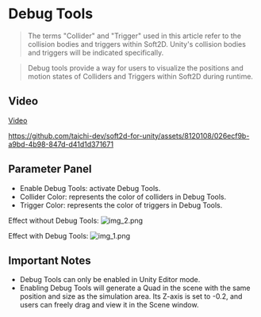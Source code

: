 # Debug Tools

> The terms "Collider" and "Trigger" used in this article refer to the collision bodies and triggers within Soft2D. Unity's collision bodies and triggers will be indicated specifically.

> Debug tools provide a way for users to visualize the positions and motion states of Colliders and Triggers within Soft2D during runtime.

## Video

[Video](../../images/DebugTools.mp4) 


https://github.com/taichi-dev/soft2d-for-unity/assets/8120108/026ecf9b-a9bd-4b98-847d-d41d1d371671


## Parameter Panel

- Enable Debug Tools: activate Debug Tools.
- Collider Color: represents the color of colliders in Debug Tools.
- Trigger Color: represents the color of triggers in Debug Tools.

Effect without Debug Tools:
![img_2.png](img_2.png)

Effect with Debug Tools:
![img_1.png](img_1.png)

## Important Notes

- Debug Tools can only be enabled in Unity Editor mode.
- Enabling Debug Tools will generate a Quad in the scene with the same position and size as the simulation area. Its Z-axis is set to -0.2, and users can freely drag and view it in the Scene window.

